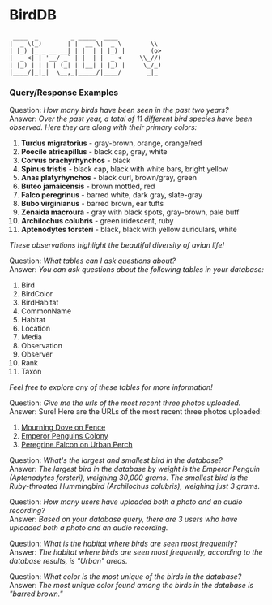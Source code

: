 # BirdDB

```
 ____  _         _ _____  ____  
|  _ \(_)       | |  __ \|  _ \        \\     
| |_) |_ _ __ __| | |  | | |_) |       (o>    
|  _ <| | '__/ _` | |  | |  _ <     \\_//)    
| |_) | | | | (_| | |__| | |_) |     \_/_)  
|____/|_|_|  \__,_|_____/|____/       _|_  
```

### Query/Response Examples

Question: *How many birds have been seen in the past two years?*<br>
Answer:
*Over the past year, a total of 11 different bird species have been observed. Here they are along with their primary colors:*

1. **Turdus migratorius** - gray-brown, orange, orange/red
2. **Poecile atricapillus** - black cap, gray, white
3. **Corvus brachyrhynchos** - black
4. **Spinus tristis** - black cap, black with white bars, bright yellow
5. **Anas platyrhynchos** - black curl, brown/gray, green
6. **Buteo jamaicensis** - brown mottled, red
7. **Falco peregrinus** - barred white, dark gray, slate-gray
8. **Bubo virginianus** - barred brown, ear tufts
9. **Zenaida macroura** - gray with black spots, gray-brown, pale buff
10. **Archilochus colubris** - green iridescent, ruby
11. **Aptenodytes forsteri** - black, black with yellow auriculars, white

*These observations highlight the beautiful diversity of avian life!*

Question: *What tables can I ask questions about?*<br>
Answer: *You can ask questions about the following tables in your database:*

1. Bird
2. BirdColor
3. BirdHabitat
4. CommonName
5. Habitat
6. Location
7. Media
8. Observation
9. Observer
10. Rank
11. Taxon

*Feel free to explore any of these tables for more information!*

Question: *Give me the urls of the most recent three photos uploaded.*<br>
Answer: Sure! Here are the URLs of the most recent three photos uploaded:

1. [Mourning Dove on Fence](https://s3.example.com/media/mourning_dove_fence.jpg)
2. [Emperor Penguins Colony](https://s3.example.com/media/emperor_penguins_colony.jpg)
3. [Peregrine Falcon on Urban Perch](https://s3.example.com/media/peregrine_urban_perch.jpg)

Question: *What's the largest and smallest bird in the database?*<br>
Answer: *The largest bird in the database by weight is the Emperor Penguin (*Aptenodytes forsteri*), weighing 30,000 grams. The smallest bird is the Ruby-throated Hummingbird (*Archilochus colubris*), weighing just 3 grams.*

Question: *How many users have uploaded both a photo and an audio recording?*<br>
Answer: *Based on your database query, there are 3 users who have uploaded both a photo and an audio recording.*

Question: *What is the habitat where birds are seen most frequently?*<br>
Answer: *The habitat where birds are seen most frequently, according to the database results, is "Urban" areas.*

Question: *What color is the most unique of the birds in the database?*<br>
Answer: *The most unique color found among the birds in the database is "barred brown."*